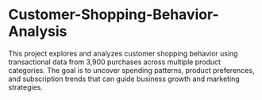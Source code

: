 # Customer-Shopping-Behavior-Analysis
This project explores and analyzes customer shopping behavior using transactional data from 3,900 purchases across multiple product categories. The goal is to uncover spending patterns, product preferences, and subscription trends that can guide business growth and marketing strategies.
